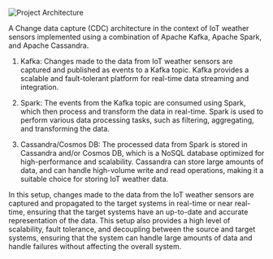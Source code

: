 ![Project Architecture](https://user-images.githubusercontent.com/69304233/218793766-60883e95-f696-46aa-9806-d7696ca8a4ef.png)



A Change data capture (CDC) architecture in the context of IoT weather sensors implemented using a combination of Apache Kafka, Apache Spark, and Apache Cassandra.

1. Kafka: Changes made to the data from IoT weather sensors are captured and published as events to a Kafka topic. Kafka provides a scalable and fault-tolerant platform for real-time data streaming and integration.

2. Spark: The events from the Kafka topic are consumed using Spark, which  then process and transform the data in real-time. Spark is used to perform various data processing tasks, such as filtering, aggregating, and transforming the data.

3. Cassandra/Cosmos DB: The processed data from Spark is stored in Cassandra and/or Cosmos DB, which is a NoSQL database optimized for high-performance and scalability. Cassandra can store large amounts of data, and can handle high-volume write and read operations, making it a suitable choice for storing IoT weather data.

In this setup, changes made to the data from the IoT weather sensors are captured and propagated to the target systems in real-time or near real-time, ensuring that the target systems have an up-to-date and accurate representation of the data. This setup also provides a high level of scalability, fault tolerance, and decoupling between the source and target systems, ensuring that the system can handle large amounts of data and handle failures without affecting the overall system.

                      
